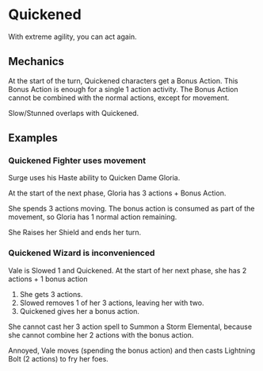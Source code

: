# Quickened
With extreme agility, you can act again.

## Mechanics
At the start of the turn, Quickened characters get a Bonus Action.
This Bonus Action is enough for a single 1 action activity.
The Bonus Action cannot be combined with the normal actions, except for movement.

Slow/Stunned overlaps with Quickened.

## Examples
### Quickened Fighter uses movement
Surge uses his Haste ability to Quicken Dame Gloria.

At the start of the next phase, Gloria has 3 actions + Bonus Action.

She spends 3 actions moving. The bonus action is consumed as part of the movement, so Gloria has 1 normal action remaining.

She Raises her Shield and ends her turn.

### Quickened Wizard is inconvenienced
Vale is Slowed 1 and Quickened. At the start of her next phase, she has 2 actions + 1 bonus action

1. She gets 3 actions.
2. Slowed removes 1 of her 3 actions, leaving her with two.
3. Quickened gives her a bonus action.

She cannot cast her 3 action spell to Summon a Storm Elemental, because she cannot combine her 2 actions with the bonus action.

Annoyed, Vale moves (spending the bonus action) and then casts Lightning Bolt (2 actions) to fry her foes.
